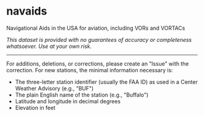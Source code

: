 # navaids
Navigational Aids in the USA for aviation, including VORs and VORTACs

*This dataset is provided with no guarantees of accuracy or completeness whatsoever. Use at your own risk.*

----

For additions, deletions, or corrections, please create an "Issue" with the correction. For new stations, the minimal information necessary is:
- The three-letter station identifier (usually the FAA ID) as used in a Center Weather Advisory (e.g., "BUF")
- The plain English name of the station (e.g., "Buffalo")
- Latitude and longitude in decimal degrees
- Elevation in feet
